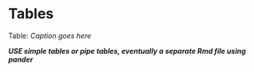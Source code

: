 # Tables

Table: *Caption goes here*

***USE simple tables or pipe tables, eventually a separate Rmd file using pander***
